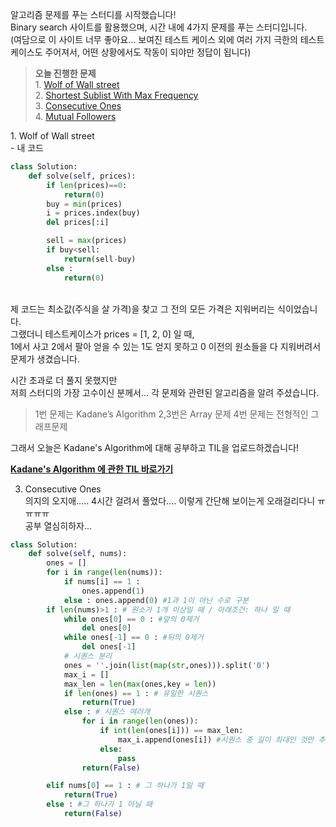 알고리즘 문제를 푸는 스터디를 시작했습니다!<br>
Binary search 사이트를 활용했으며, 시간 내에 4가지 문제를 푸는 스터디입니다.<br>
(여담으로 이 사이트 너무 좋아요... 보여진 테스트 케이스 외에 여러 가지 극한의 테스트 케이스도 주어져서, 어떤 상황에서도 작동이 되야만 정답이 됩니다)<br>

> **오늘 진행한 문제**<br>1. [Wolf of Wall street](https://binarysearch.com/problems/Wolf-of-Wall-Street)
<br>2. [Shortest Sublist With Max Frequency](https://binarysearch.com/problems/Shortest-Sublist-With-Max-Frequency)
<br>3. [Consecutive Ones](https://binarysearch.com/problems/Consecutive-Ones)
<br>4. [Mutual Followers](https://binarysearch.com/problems/Mutual-Followers)

<p>
1. Wolf of Wall street <br>
- 내 코드<br>
    
    
```python
class Solution:
    def solve(self, prices):
        if len(prices)==0:
            return(0)
        buy = min(prices)
        i = prices.index(buy)
        del prices[:i]

        sell = max(prices)
        if buy<sell:
            return(sell-buy)
        else :
            return(0)
```
                     
<br>                     
제 코드는 최소값(주식을 살 가격)을 찾고 그 전의 모든 가격은 지워버리는 식이었습니다.<br>
그랬더니 테스트케이스가 prices = [1, 2, 0] 일 때, <br>
1에서 사고 2에서 팔아 얻을 수 있는 1도 얻지 못하고 0 이전의 원소들을 다 지워버려서 문제가 생겼습니다.<br>

<p>
시간 초과로 더 풀지 못했지만 <br>
저희 스터디의 가장 고수이신 분께서... 각 문제와 관련된 알고리즘을 알려 주셨습니다.<br>

> 1번 문제는 Kadane’s Algorithm
2,3번은 Array 문제
4번 문제는 전형적인 그래프문제


그래서 오늘은 Kadane's Algorithm에 대해 공부하고 TIL을 업로드하겠습니다! 

**[Kadane's Algorithm 에 관한 TIL 바로가기]()**

3. Consecutive Ones<br>
의지의 오지애..... 4시간 걸려서 풀었다.... 이렇게 간단해 보이는게 오래걸리다니 ㅠㅠㅠㅠ<br>
공부 열심히하자...<br>
```python
class Solution:
    def solve(self, nums):
        ones = []
        for i in range(len(nums)):
            if nums[i] == 1 :
                ones.append(1)
            else : ones.append(0) #1과 1이 아닌 수로 구분
        if len(nums)>1 : # 원소가 1개 이상일 때 / 아래조건: 하나 일 때
            while ones[0] == 0 : #앞의 0제거
                del ones[0]
            while ones[-1] == 0 : #뒤의 0제거
                del ones[-1]
            # 시퀀스 분리
            ones = ''.join(list(map(str,ones))).split('0')
            max_i = []
            max_len = len(max(ones,key = len))
            if len(ones) == 1 : # 유일한 시퀀스
                return(True)
            else : # 시퀀스 여러개
                for i in range(len(ones)):
                    if int(len(ones[i])) == max_len:
                        max_i.append(ones[i]) #시퀀스 중 길이 최대인 것만 추가
                    else:
                        pass
                return(False)

        elif nums[0] == 1 : # 그 하나가 1일 때
            return(True)
        else : #그 하나가 1 아닐 때   
            return(False)     

```

